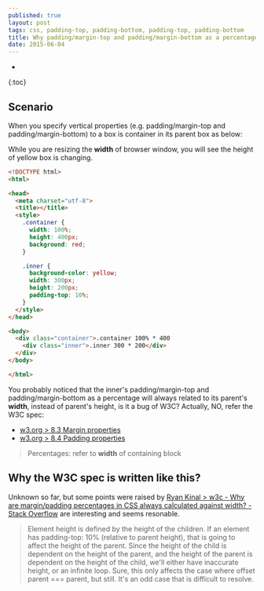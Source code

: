 ```yaml
---
published: true
layout: post
tags: css, padding-top, padding-bottom, padding-top, padding-bottom
title: Why padding/margin-top and padding/margin-bottom as a percentage related to the parent's width?
date: 2015-06-04
---
```


* 
{:toc}

## Scenario
When you specify vertical properties (e.g. padding/margin-top and padding/margin-bottom) to a box is container in its parent box as below:

While you are resizing the **width** of browser window, you will see the height of yellow box is changing.

```html
<!DOCTYPE html>
<html>

<head>
  <meta charset="utf-8">
  <title></title>
  <style>
    .container {
      width: 100%;
      height: 400px;
      background: red;
    }

    .inner {
      background-color: yellow;
      width: 300px;
      height: 200px;
      padding-top: 10%;
    }
  </style>
</head>

<body>
  <div class="container">.container 100% * 400
    <div class="inner">.inner 300 * 200</div>
  </div>
</body>

</html>

```

You probably noticed that the inner's padding/margin-top and padding/margin-bottom as a percentage will always related to its parent's **width**, instead of parent's height, is it a bug of W3C? Actually, NO, refer the W3C spec:

* [w3.org > 8.3 Margin properties](https://www.w3.org/TR/CSS2/box.html#margin-properties)
* [w3.org > 8.4 Padding properties](https://www.w3.org/TR/CSS2/box.html#padding-properties)

>Percentages:  	refer to **width** of containing block

## Why the W3C spec is written like this? 

Unknown so far, but some points were raised by [Ryan Kinal > w3c - Why are margin/padding percentages in CSS always calculated against width? - Stack Overflow](https://stackoverflow.com/a/11004839) are interesting and seems resonable.

>Element height is defined by the height of the children. If an element has padding-top: 10% (relative to parent height), that is going to affect the height of the parent. Since the height of the child is dependent on the height of the parent, and the height of the parent is dependent on the height of the child, we'll either have inaccurate height, or an infinite loop. Sure, this only affects the case where offset parent === parent, but still. It's an odd case that is difficult to resolve.
